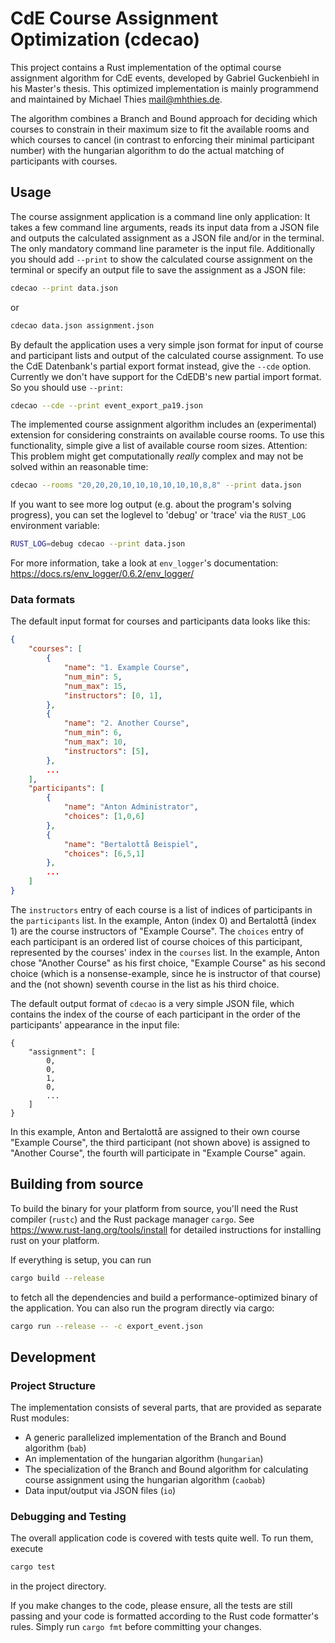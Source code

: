 
# CdE Course Assignment Optimization (cdecao)

This project contains a Rust implementation of the optimal course assignment algorithm for CdE events, developed by
Gabriel Guckenbiehl in his Master's thesis. This optimized implementation is mainly programmend and maintained by
Michael Thies <mail@mhthies.de>.

The algorithm combines a Branch and Bound approach for deciding which courses to constrain in their maximum size to fit
the available rooms and which courses to cancel (in contrast to enforcing their minimal participant number) with the
hungarian algorithm to do the actual matching of participants with courses.


## Usage

The course assignment application is a command line only application: It takes a few command line arguments, reads its
input data from a JSON file and outputs the calculated assignment as a JSON file and/or in the terminal. The only
mandatory command line parameter is the input file. Additionally you should add `--print` to show the calculated
course assignment on the terminal or specify an output file to save the assignment as a JSON file:
```sh
cdecao --print data.json
```
or
```sh
cdecao data.json assignment.json
```

By default the application uses a very simple json format for input of course and participant lists and output of the
calculated course assignment. To use the CdE Datenbank's partial export format instead, give the `--cde` option.
Currently we don't have support for the CdEDB's new partial import format. So you should use `--print`:
```sh
cdecao --cde --print event_export_pa19.json
```

The implemented course assignment algorithm includes an (experimental) extension for considering constraints on
available course rooms. To use this functionality, simple give a list of available course room sizes. Attention: This
problem might get computationally *really* complex and may not be solved within an reasonable time:
```sh
cdecao --rooms "20,20,20,10,10,10,10,10,10,8,8" --print data.json
```

If you want to see more log output (e.g. about the program's solving progress), you can set the loglevel to 'debug' or
'trace' via the `RUST_LOG` environment variable:
```sh
RUST_LOG=debug cdecao --print data.json
```
For more information, take a look at `env_logger`'s documentation: https://docs.rs/env_logger/0.6.2/env_logger/


### Data formats

The default input format for courses and participants data looks like this:
```json
{
    "courses": [
        {
            "name": "1. Example Course",
            "num_min": 5,
            "num_max": 15,
            "instructors": [0, 1],
        },
        {
            "name": "2. Another Course",
            "num_min": 6,
            "num_max": 10,
            "instructors": [5],
        },
        ...
    ],
    "participants": [
        {
            "name": "Anton Administrator",
            "choices": [1,0,6]
        },
        {
            "name": "Bertalottå Beispiel",
            "choices": [6,5,1]
        },
        ...
    ]
}
```
The `instructors` entry of each course is a list of indices of participants in the `participants` list. In the example,
Anton (index 0) and Bertalottå (index 1) are the course instructors of "Example Course". The `choices` entry of
each participant is an ordered list of course choices of this participant, represented by the courses' index in the
`courses` list. In the example, Anton chose "Another Course" as his first choice, "Example Course" as his second choice
(which is a nonsense-example, since he is instructor of that course) and the (not shown) seventh course in the list as
his third choice.

The default output format of `cdecao` is a very simple JSON file, which contains the index of the course of each
participant in the order of the participants' appearance in the input file:

```
{
    "assignment": [
        0,
        0,
        1,
        0,
        ...
    ]
}
```
In this example, Anton and Bertalottå are assigned to their own course "Example Course", the third participant (not
shown above) is assigned to "Another Course", the fourth will participate in "Example Course" again.


## Building from source

To build the binary for your platform from source, you'll need the Rust compiler (`rustc`) and the Rust package manager
`cargo`. See https://www.rust-lang.org/tools/install for detailed instructions for installing rust on your platform.

If everything is setup, you can run
```sh
cargo build --release
```
to fetch all the dependencies and build a performance-optimized binary of the application. You can also run the program
directly via cargo:
```sh
cargo run --release -- -c export_event.json
```


## Development

### Project Structure

The implementation consists of several parts, that are provided as separate Rust modules:

* A generic parallelized implementation of the Branch and Bound algorithm (`bab`)
* An implementation of the hungarian algorithm (`hungarian`)
* The specialization of the Branch and Bound algorithm for calculating course assignment using the hungarian algorithm
  (`caobab`)
* Data input/output via JSON files (`io`)


### Debugging and Testing

The overall application code is covered with tests quite well. To run them, execute
```sh
cargo test
```
in the project directory.

If you make changes to the code, please ensure, all the tests are still passing and your code is formatted according to
the Rust code formatter's rules. Simply run `cargo fmt` before committing your changes.

